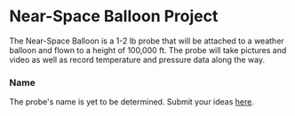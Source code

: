 ---
---

# Near-Space Balloon Project

The Near-Space Balloon is a 1-2 lb probe that will be attached to a weather
balloon and flown to a height of 100,000 ft.  The probe will take pictures and
video as well as record temperature and pressure data along the way.

### Name

The probe's name is yet to be determined.  Submit your ideas
[here](https://docs.google.com/forms/d/1tgcRNTG4zPviDQzTFECi1eccURauthWDCu_SQKHIHao/viewform).
